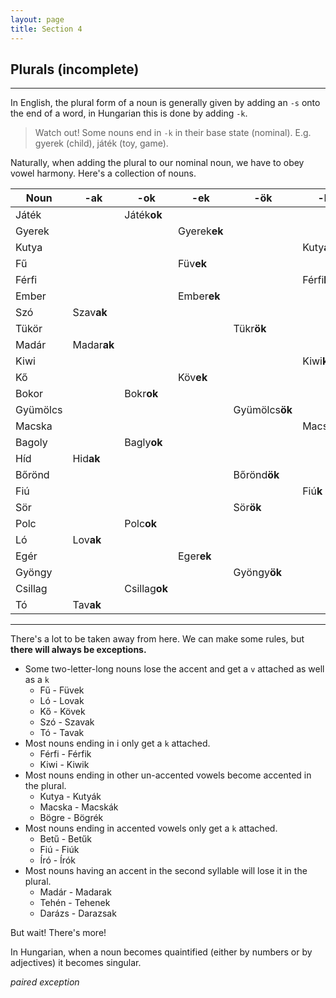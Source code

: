 ```yaml
---
layout: page
title: Section 4
---
```


## Plurals (incomplete)
---

In English, the plural form of a noun is generally given by adding an `-s` onto the end of a word, in Hungarian 
this is done by adding `-k`.

> Watch out! Some nouns end in `-k` in their base state (nominal). E.g. gyerek (child), játék (toy, game).

Naturally, when adding the plural to our nominal noun, we have to obey vowel harmony. Here's a collection of nouns.

| Noun     | -ak         | -ok           | -ek          | -ök            | -k          |
|----------|-------------|---------------|--------------|----------------|-------------|
| Játék    |             | Játék**ok**   |              |                |             |
| Gyerek   |             |               | Gyerek**ek** |                |             |
| Kutya    |             |               |              |                | Kuty**ák**  |
| Fű       |             |               | Füv**ek**    |                |             |
| Férfi    |             |               |              |                | Férfi**k**  |
| Ember    |             |               | Ember**ek**  |                |             |
| Szó      | Szav**ak**  |               |              |                |             |
| Tükör    |             |               |              | Tükr**ök**     |             |
| Madár    | Madar**ak** |               |              |                |             |
| Kiwi     |             |               |              |                | Kiwi**k**   |
| Kő       |             |               | Köv**ek**    |                |             |
| Bokor    |             | Bokr**ok**    |              |                |             |
| Gyümölcs |             |               |              | Gyümölcs**ök** |             |
| Macska   |             |               |              |                | Macsk**ák** |
| Bagoly   |             | Bagly**ok**   |              |                |             |
| Híd      | Hid**ak**   |               |              |                |             |
| Bőrönd   |             |               |              | Bőrönd**ök**   |             |
| Fiú      |             |               |              |                | Fiú**k**    |
| Sör      |             |               |              | Sör**ök**      |             |
| Polc     |             | Polc**ok**    |              |                |             |
| Ló       | Lov**ak**   |               |              |                |             |
| Egér     |             |               | Eger**ek**   |                |             |
| Gyöngy   |             |               |              | Gyöngy**ök**   |             |
| Csillag  |             | Csillag**ok** |              |                |             |
| Tó       | Tav**ak**   |               |              |                |             |

---
There's a lot to be taken away from here. We can make some rules, but **there will always be exceptions.**

* Some two-letter-long nouns lose the accent and get a `v` attached as well as a `k`
  * Fű - Füvek
  * Ló - Lovak
  * Kő - Kövek
  * Szó - Szavak
  * Tó - Tavak
* Most nouns ending in i only get a `k` attached.
  * Férfi - Férfik
  * Kiwi - Kiwik
* Most nouns ending in other un-accented vowels become accented in the plural.
  * Kutya - Kutyák
  * Macska - Macskák
  * Bögre - Bögrék
* Most nouns ending in accented vowels only get a `k` attached.
  * Betű - Betűk
  * Fiú - Fiúk
  * Író - Írók
* Most nouns having an accent in the second syllable will lose it in the plural.
  * Madár - Madarak
  * Tehén - Tehenek
  * Darázs - Darazsak

But wait! There's more!

In Hungarian, when a noun becomes quaintified (either by numbers or by adjectives) it becomes singular.


*paired exception*

